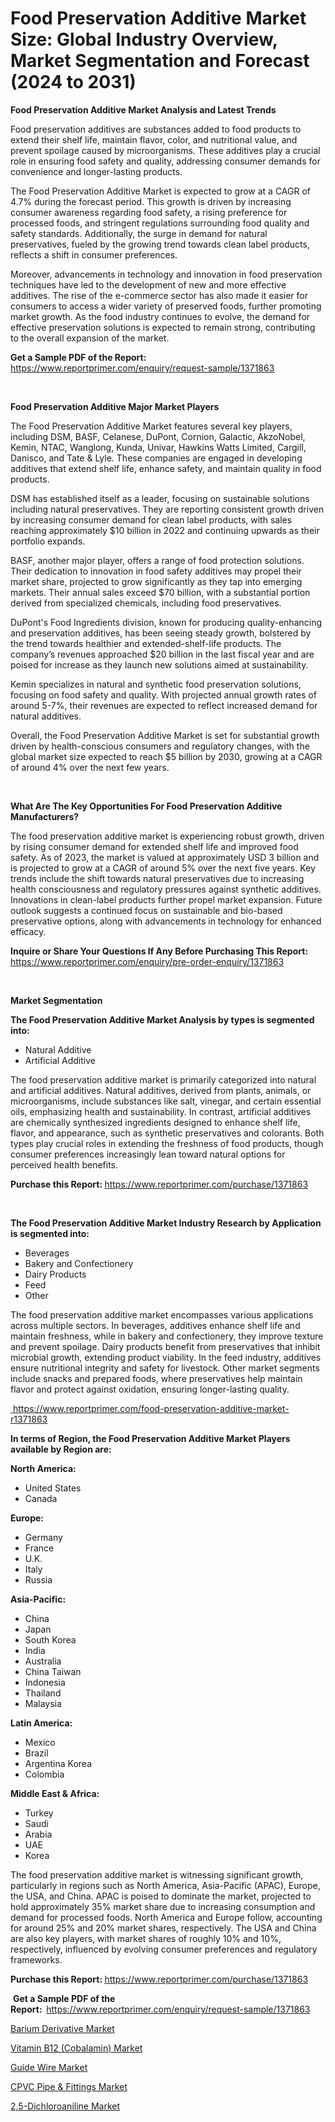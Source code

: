 <p><h1>Food Preservation Additive Market Size: Global Industry Overview, Market Segmentation and Forecast (2024 to 2031)</h1></p><p><strong>Food Preservation Additive Market Analysis and Latest Trends</strong></p>
<p><p>Food preservation additives are substances added to food products to extend their shelf life, maintain flavor, color, and nutritional value, and prevent spoilage caused by microorganisms. These additives play a crucial role in ensuring food safety and quality, addressing consumer demands for convenience and longer-lasting products.</p><p>The Food Preservation Additive Market is expected to grow at a CAGR of 4.7% during the forecast period. This growth is driven by increasing consumer awareness regarding food safety, a rising preference for processed foods, and stringent regulations surrounding food quality and safety standards. Additionally, the surge in demand for natural preservatives, fueled by the growing trend towards clean label products, reflects a shift in consumer preferences. </p><p>Moreover, advancements in technology and innovation in food preservation techniques have led to the development of new and more effective additives. The rise of the e-commerce sector has also made it easier for consumers to access a wider variety of preserved foods, further promoting market growth. As the food industry continues to evolve, the demand for effective preservation solutions is expected to remain strong, contributing to the overall expansion of the market.</p></p>
<p><strong>Get a Sample PDF of the Report:&nbsp;</strong> <a href="https://www.reportprimer.com/enquiry/request-sample/1371863">https://www.reportprimer.com/enquiry/request-sample/1371863</a></p>
<p>&nbsp;</p>
<p><strong>Food Preservation Additive Major Market Players</strong></p>
<p><p>The Food Preservation Additive Market features several key players, including DSM, BASF, Celanese, DuPont, Cornion, Galactic, AkzoNobel, Kemin, NTAC, Wanglong, Kunda, Univar, Hawkins Watts Limited, Cargill, Danisco, and Tate & Lyle. These companies are engaged in developing additives that extend shelf life, enhance safety, and maintain quality in food products.</p><p>DSM has established itself as a leader, focusing on sustainable solutions including natural preservatives. They are reporting consistent growth driven by increasing consumer demand for clean label products, with sales reaching approximately $10 billion in 2022 and continuing upwards as their portfolio expands.</p><p>BASF, another major player, offers a range of food protection solutions. Their dedication to innovation in food safety additives may propel their market share, projected to grow significantly as they tap into emerging markets. Their annual sales exceed $70 billion, with a substantial portion derived from specialized chemicals, including food preservatives.</p><p>DuPont's Food Ingredients division, known for producing quality-enhancing and preservation additives, has been seeing steady growth, bolstered by the trend towards healthier and extended-shelf-life products. The company’s revenues approached $20 billion in the last fiscal year and are poised for increase as they launch new solutions aimed at sustainability.</p><p>Kemin specializes in natural and synthetic food preservation solutions, focusing on food safety and quality. With projected annual growth rates of around 5-7%, their revenues are expected to reflect increased demand for natural additives.</p><p>Overall, the Food Preservation Additive Market is set for substantial growth driven by health-conscious consumers and regulatory changes, with the global market size expected to reach $5 billion by 2030, growing at a CAGR of around 4% over the next few years.</p></p>
<p>&nbsp;</p>
<p><strong>What Are The Key Opportunities For Food Preservation Additive Manufacturers?</strong></p>
<p><p>The food preservation additive market is experiencing robust growth, driven by rising consumer demand for extended shelf life and improved food safety. As of 2023, the market is valued at approximately USD 3 billion and is projected to grow at a CAGR of around 5% over the next five years. Key trends include the shift towards natural preservatives due to increasing health consciousness and regulatory pressures against synthetic additives. Innovations in clean-label products further propel market expansion. Future outlook suggests a continued focus on sustainable and bio-based preservative options, along with advancements in technology for enhanced efficacy.</p></p>
<p><strong>Inquire or Share Your Questions If Any Before Purchasing This Report:</strong> <a href="https://www.reportprimer.com/enquiry/pre-order-enquiry/1371863">https://www.reportprimer.com/enquiry/pre-order-enquiry/1371863</a></p>
<p>&nbsp;</p>
<p><strong>Market Segmentation</strong></p>
<p><strong>The Food Preservation Additive Market Analysis by types is segmented into:</strong></p>
<p><ul><li>Natural Additive</li><li>Artificial Additive</li></ul></p>
<p><p>The food preservation additive market is primarily categorized into natural and artificial additives. Natural additives, derived from plants, animals, or microorganisms, include substances like salt, vinegar, and certain essential oils, emphasizing health and sustainability. In contrast, artificial additives are chemically synthesized ingredients designed to enhance shelf life, flavor, and appearance, such as synthetic preservatives and colorants. Both types play crucial roles in extending the freshness of food products, though consumer preferences increasingly lean toward natural options for perceived health benefits.</p></p>
<p><strong>Purchase this Report:&nbsp;</strong><a href="https://www.reportprimer.com/purchase/1371863">https://www.reportprimer.com/purchase/1371863</a></p>
<p>&nbsp;</p>
<p><strong>The Food Preservation Additive Market Industry Research by Application is segmented into:</strong></p>
<p><ul><li>Beverages</li><li>Bakery and Confectionery</li><li>Dairy Products</li><li>Feed</li><li>Other</li></ul></p>
<p><p>The food preservation additive market encompasses various applications across multiple sectors. In beverages, additives enhance shelf life and maintain freshness, while in bakery and confectionery, they improve texture and prevent spoilage. Dairy products benefit from preservatives that inhibit microbial growth, extending product viability. In the feed industry, additives ensure nutritional integrity and safety for livestock. Other market segments include snacks and prepared foods, where preservatives help maintain flavor and protect against oxidation, ensuring longer-lasting quality.</p></p>
<p><a href="https://www.reportprimer.com/food-preservation-additive-market-r1371863">&nbsp;https://www.reportprimer.com/food-preservation-additive-market-r1371863</a></p>
<p><strong>In terms of Region, the Food Preservation Additive Market Players available by Region are:</strong></p>
<p>
    <p> <strong> North America: </strong>
        <ul>
            <li>United States</li>
            <li>Canada</li>
        </ul>
        </p> 
    <p> <strong> Europe: </strong>
        <ul>
            <li>Germany</li>
            <li>France</li>
            <li>U.K.</li>
            <li>Italy</li>
            <li>Russia</li>
        </ul>
        </p> 
    <p> <strong> Asia-Pacific: </strong>
        <ul>
            <li>China</li>
            <li>Japan</li>
            <li>South Korea</li>
            <li>India</li>
            <li>Australia</li>
            <li>China Taiwan</li>
            <li>Indonesia</li>
            <li>Thailand</li>
            <li>Malaysia</li>
        </ul>
        </p> 
    <p> <strong> Latin America: </strong>
        <ul>
            <li>Mexico</li>
            <li>Brazil</li>
            <li>Argentina Korea</li>
            <li>Colombia</li>
        </ul>
        </p> 
    <p> <strong> Middle East & Africa: </strong>
        <ul>
            <li>Turkey</li>
            <li>Saudi</li>
            <li>Arabia</li>
            <li>UAE</li>
            <li>Korea</li>
        </ul>
    </p>
    </p>
<p><p>The food preservation additive market is witnessing significant growth, particularly in regions such as North America, Asia-Pacific (APAC), Europe, the USA, and China. APAC is poised to dominate the market, projected to hold approximately 35% market share due to increasing consumption and demand for processed foods. North America and Europe follow, accounting for around 25% and 20% market shares, respectively. The USA and China are also key players, with market shares of roughly 10% and 10%, respectively, influenced by evolving consumer preferences and regulatory frameworks.</p></p>
<p><strong>Purchase this Report: </strong><a href="https://www.reportprimer.com/purchase/1371863">https://www.reportprimer.com/purchase/1371863</a></p>
<p>&nbsp;<strong>Get a Sample PDF of the Report:&nbsp;&nbsp;</strong><a href="https://www.reportprimer.com/enquiry/request-sample/1371863">https://www.reportprimer.com/enquiry/request-sample/1371863</a></p>
<p><strong></strong></p>
<p><p><a href="https://issuu.com/reportprime-2/docs/barium-derivative-market-size-2030._5812e6fa188fa0">Barium Derivative Market</a></p><p><a href="https://medium.com/@ericwilderman2001/vitamin-b12-cobalamin-market-a-global-and-regional-analysis-focus-on-region-country-level-0b12bd048346?postPublishedType=repub">Vitamin B12 (Cobalamin) Market</a></p><p><a href="https://www.linkedin.com/pulse/guide-wire-market-outlook-forecast-from-2024-2031-mpwnc">Guide Wire Market</a></p><p><a href="https://www.linkedin.com/pulse/global-cpvc-pipe-fittings-market-product-type-application-region-unxjc">CPVC Pipe & Fittings Market</a></p><p><a href="https://medium.com/@ericwilderman2001/2-5-dichloroaniline-market-overview-regional-outlook-and-competitive-strategies-on-0c311c3f35b1">2,5-Dichloroaniline Market</a></p></p>